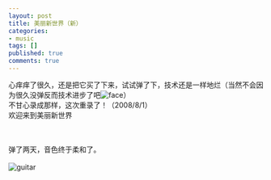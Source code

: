 ```yaml
---
layout: post
title: 美丽新世界（新）
categories:
- music
tags: []
published: true
comments: true
---
```

<p>心痒痒了很久，还是把它买了下来，试试弹了下，技术还是一样地烂（当然不会因为很久没弹反而技术进步了吧<img alt="face" src="http://sys2.blogcn.com/control/images/em/2/1.gif" />）<br />不甘心录成那样，这次重录了！（2008/8/1）<br />欢迎来到美丽新世界<br /></p>

<p><br /><br />弹了两天，音色终于柔和了。<br /><br /><img alt="guitar" src="http://photo.yupoo.com/walkerwzy/032865f2d3f9/large/" border="0" /><br /></p>
